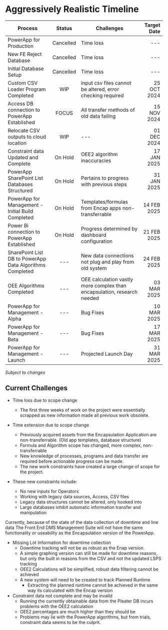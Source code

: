 # Aggressively Realistic Timeline

| Process            | Status            | Challenges        | Target Date       |
| ------------------ |:-----------------:| ----------------- |------------------:|
| PowerApp for Production | Cancelled | Time loss | --- |
| New FE Reject Database | Cancelled | Time loss | --- |
| Initial Database Setup | Cancelled | Time loss | --- |
| Custom CSV Loader Program Completed | WIP | input csv files cannot be altered, error checking required | 25 OCT 2024 |
| Access DB connection to PowerApp Established | FOCUS | All transfer methods of old data failing | 15 NOV 2024 |
| Relocate CSV outputs to cloud location | WIP | --- | 01 DEC 2024 |
| Constraint data Updated and Complete | On Hold | OEE2 algorithm inaccuracies | 17 JAN 2025 |
| PowerApp SharePoint List Databases Structured | On Hold | Pertains to progress with previous steps | 31 JAN 2025 |
| PowerApp for Management - Initial Build Completed | On Hold | Templates/formulas from Encap apps non-transferrable | 14 FEB 2025 |
| Power Bi connection to PowerApp Established | On Hold | Progress determined by dashboard configuration | 21 FEB 2025 |
| SharePoint List DB to PowerApp Data Algorithms Completed | --- | New data connections not plug and play from old system | 24 FEB 2025 |
| OEE Algorithms Completed | --- | OEE calculation vastly more complex than encapsulation, research needed | 03 MAR 2025 |
| PowerApp for Management - Alpha | --- | Bug Fixes | 10 MAR 2025 |
| PowerApp for Management - Beta | --- | Bug Fixes | 17 MAR 2025 |
| PowerApp for Management - Launch | --- | Projected Launch Day | 31 MAR 2025 |

*Subject to changes*

## Current Challenges

- Time loss due to scope change
    - The first three weeks of work on the project were essentially scrapped as new information made all previous work obsolete.

- Time extension due to scope change
    - Previously acquired assets from the Encapsulation Application are non-transferrable. (Old app templates, database structure)
    - Formula and Algorithm scope has changed, more complex, non-transferrable
    - New knowledge of processes, programs and data transfer are required before actionable progress can be made. 
    - The new work constraints have created a large change of scope for the project.

- These new constraints include:
    - No new inputs for Operators
    - Working with legacy data sources, Access, CSV files
    - Legacy data structures cannot be altered, only hooked into
    - Large databases inhibit automatic information transfer and manipulation

Currently, because of the state of the data collection of downtime and line data The Front End DMS Management Suite will not have the same
functionality or useability as the Encapsulation version of the PowerApp.

- Missing Lot Information for downtime collection
    - Downtime tracking will not be as robust as the Enap version.
    - A simple graphing version can still be made for downtime reasons, but only the built in reasons from the CSV and not the updated LSPS tracking
    - OEE2 Calculations will be simplified, robust data filtering cannot be achieved
    - A new system will need to be created to track Planned Runtime
        - Extracting the planned runtime cannot be achieved in the same way its calculated with the Encap version
- Constraint data not complete and may be invalid
    - Running the currently obtainable data from the Pleater DB incurs problems with the OEE2 calculation
    - OEE2 percentages are much higher than they should be
    - Problems may lie with the PowerApp algorithms, but from trials, constraint data seems to be the culprit.